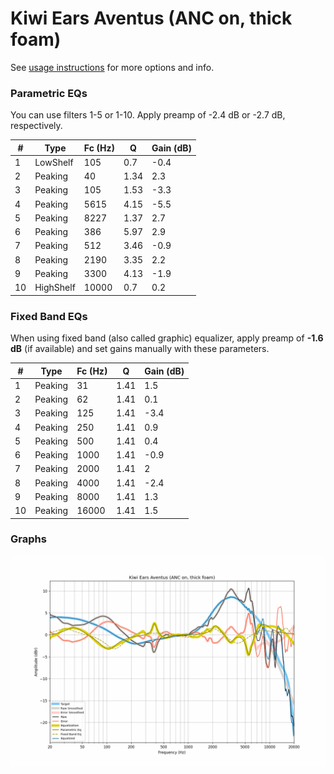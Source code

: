 # Kiwi Ears Aventus (ANC on, thick foam)
See [usage instructions](https://github.com/jaakkopasanen/AutoEq#usage) for more options and info.

### Parametric EQs
You can use filters 1-5 or 1-10. Apply preamp of -2.4 dB or -2.7 dB, respectively.

|   # | Type      |   Fc (Hz) |    Q |   Gain (dB) |
|-----|-----------|-----------|------|-------------|
|   1 | LowShelf  |       105 | 0.7  |        -0.4 |
|   2 | Peaking   |        40 | 1.34 |         2.3 |
|   3 | Peaking   |       105 | 1.53 |        -3.3 |
|   4 | Peaking   |      5615 | 4.15 |        -5.5 |
|   5 | Peaking   |      8227 | 1.37 |         2.7 |
|   6 | Peaking   |       386 | 5.97 |         2.9 |
|   7 | Peaking   |       512 | 3.46 |        -0.9 |
|   8 | Peaking   |      2190 | 3.35 |         2.2 |
|   9 | Peaking   |      3300 | 4.13 |        -1.9 |
|  10 | HighShelf |     10000 | 0.7  |         0.2 |

### Fixed Band EQs
When using fixed band (also called graphic) equalizer, apply preamp of **-1.6 dB** (if available) and set gains manually with these parameters.

|   # | Type    |   Fc (Hz) |    Q |   Gain (dB) |
|-----|---------|-----------|------|-------------|
|   1 | Peaking |        31 | 1.41 |         1.5 |
|   2 | Peaking |        62 | 1.41 |         0.1 |
|   3 | Peaking |       125 | 1.41 |        -3.4 |
|   4 | Peaking |       250 | 1.41 |         0.9 |
|   5 | Peaking |       500 | 1.41 |         0.4 |
|   6 | Peaking |      1000 | 1.41 |        -0.9 |
|   7 | Peaking |      2000 | 1.41 |         2   |
|   8 | Peaking |      4000 | 1.41 |        -2.4 |
|   9 | Peaking |      8000 | 1.41 |         1.3 |
|  10 | Peaking |     16000 | 1.41 |         1.5 |

### Graphs
![](./Kiwi%20Ears%20Aventus%20(ANC%20on,%20thick%20foam).png)
